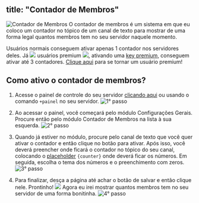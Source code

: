 title: "Contador de Membros"
---
![Contador de Membros](https://imgur.com/8jwoKLW)
O contador de membros é um sistema em que eu coloco um contador no tópico de um canal de texto para mostrar de uma forma legal quantos membros tem no seu servidor naquele momento. 

Usuários normais conseguem ativar apenas 1 contador nos servidores deles. Já <img src="https://cdn.discordapp.com/emojis/593979718919913474.png?v=1" class="inline-emoji"> usuários premium <img src="https://cdn.discordapp.com/emojis/593979718919913474.png?v=1" class="inline-emoji">, ativando uma [key premium](/extras/faq-loritta/premium-keys), conseguem ativar até 3 contadores. [Clique aqui](/donate) para se tornar um usuário premium!

## Como ativo o contador de membros?
1. Acesse o painel de controle do seu servidor [clicando aqui](/dashboard) ou usando o comando `+painel` no seu servidor.
![1° passo](https://i.imgur.com/amzYDni.png)

2. Ao acessar o painel, você começará pelo módulo Configurações Gerais. Procure então pelo módulo Contador de Membros na lista à sua esquerda.
![2° passo](https://cdn.discordapp.com/attachments/358774895850815488/799687551325306891/unknown.png)

3. Quando já estiver no módulo, procure pelo canal de texto que você quer ativar o contador e então clique no botão para ativar. Após isso, você deverá preencher onde ficará o contador no tópico do seu canal, colocando o [placeholder](/extras/faq-loritta/placeholders) `{counter}` onde deverá ficar os números. Em seguida, escolha o tema dos números e o preenchimento com zeros.
![3° passo](https://cdn.discordapp.com/attachments/358774895850815488/799689374647582730/unknown.png)

3.  Para finalizar, desça a página até achar o botão de salvar e então clique nele. Prontinho! <img src="https://cdn.discordapp.com/emojis/519546310978830355.png?v=1" class="inline-emoji"> Agora eu irei mostrar quantos membros tem no seu servidor de uma forma bonitinha.
![4° passo](https://cdn.discordapp.com/attachments/358774895850815488/799688997999476736/unknown.png)
